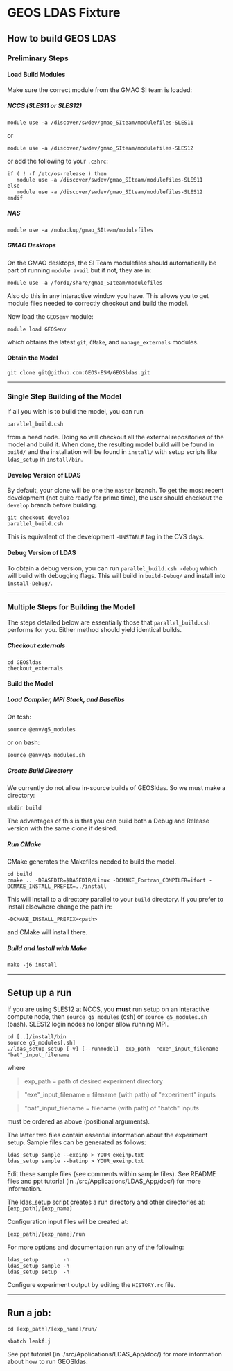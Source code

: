 # GEOS LDAS Fixture

## How to build GEOS LDAS

### Preliminary Steps

#### Load Build Modules

Make sure the correct module from the GMAO SI team is loaded:

##### NCCS (SLES11 or SLES12)

```
module use -a /discover/swdev/gmao_SIteam/modulefiles-SLES11
```
or
```
module use -a /discover/swdev/gmao_SIteam/modulefiles-SLES12
```
or add the following to your `.cshrc`:
```
if ( ! -f /etc/os-release ) then
   module use -a /discover/swdev/gmao_SIteam/modulefiles-SLES11
else
   module use -a /discover/swdev/gmao_SIteam/modulefiles-SLES12
endif
```

##### NAS
```
module use -a /nobackup/gmao_SIteam/modulefiles
```

##### GMAO Desktops
On the GMAO desktops, the SI Team modulefiles should automatically be
part of running `module avail` but if not, they are in:

```
module use -a /ford1/share/gmao_SIteam/modulefiles
```

Also do this in any interactive window you have. This allows you to get module files needed to correctly checkout and build the model.

Now load the `GEOSenv` module:
```
module load GEOSenv
```
which obtains the latest `git`, `CMake`, and `manage_externals` modules.

#### Obtain the Model

```
git clone git@github.com:GEOS-ESM/GEOSldas.git
```

---

### Single Step Building of the Model

If all you wish is to build the model, you can run

`parallel_build.csh` 

from a head node. Doing so will checkout all the external repositories of the model and build it. When done, the resulting model build will be found in `build/` and the installation will be found in `install/` with setup scripts like `ldas_setup` in `install/bin`.

#### Develop Version of LDAS

By default, your clone will be one the `master` branch. To get the most recent
development (not quite ready for prime time), the user should checkout the
`develop` branch  before building.

```
git checkout develop
parallel_build.csh
```
This is equivalent of the development `-UNSTABLE` tag in the CVS days.

#### Debug Version of LDAS

To obtain a debug version, you can run `parallel_build.csh -debug` which will build with debugging flags. This will build in `build-Debug/` and install into `install-Debug/`.

---

### Multiple Steps for Building the Model

The steps detailed below are essentially those that `parallel_build.csh` performs for you. Either method should yield identical builds.

##### Checkout externals
```
cd GEOSldas
checkout_externals
```

#### Build the Model

##### Load Compiler, MPI Stack, and Baselibs
On tcsh:
```
source @env/g5_modules
```
or on bash:
```
source @env/g5_modules.sh
```

##### Create Build Directory
We currently do not allow in-source builds of GEOSldas. So we must make a directory:
```
mkdir build
```
The advantages of this is that you can build both a Debug and Release version with the same clone if desired.

##### Run CMake
CMake generates the Makefiles needed to build the model.
```
cd build
cmake .. -DBASEDIR=$BASEDIR/Linux -DCMAKE_Fortran_COMPILER=ifort -DCMAKE_INSTALL_PREFIX=../install
```
This will install to a directory parallel to your `build` directory. If you prefer to install elsewhere change the path in:
```
-DCMAKE_INSTALL_PREFIX=<path>
```
and CMake will install there.

##### Build and Install with Make
```
make -j6 install
```

---

## Setup up a run
If you are using SLES12 at NCCS, you **must** run setup on an interactive compute node, then `source g5_modules` (csh) or `source g5_modules.sh` (bash).  SLES12 login nodes no longer allow running MPI.

```
cd [..]/install/bin
source g5_modules[.sh]
./ldas_setup setup [-v] [--runmodel]  exp_path  "exe"_input_filename  "bat"_input_filename
```  
where

>exp_path             = path of desired experiment directory

>"exe"_input_filename = filename (with path) of "experiment" inputs

>"bat"_input_filename = filename (with path) of "batch" inputs

must be ordered as above (positional arguments).

The latter two files contain essential information about the experiment setup. 
Sample files can be generated as follows:
```        
ldas_setup sample --exeinp > YOUR_exeinp.txt
ldas_setup sample --batinp > YOUR_exeinp.txt
```

Edit these sample files (see comments within sample files).  See README files
and ppt tutorial (in ./src/Applications/LDAS_App/doc/) for more information.

The ldas_setup script creates a run directory and other directories at:
```[exp_path]/[exp_name]```

Configuration input files will be created at:

```[exp_path]/[exp_name]/run```

For more options and documentation run any of the following:
```
ldas_setup        -h
ldas_setup sample -h
ldas_setup setup  -h
```

Configure experiment output by editing the ```HISTORY.rc``` file.

---

## Run a job:

	cd [exp_path]/[exp_name]/run/

	sbatch lenkf.j

See ppt tutorial (in ./src/Applications/LDAS_App/doc/) for more information about how to run GEOSldas.

